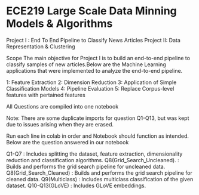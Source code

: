 # ECE219 Large Scale Data Minning Models & Algorithms 

Project I : End To End Pipeline to Classify News Articles 
Project II: Data Representation & Clustering 

Scope
The main objective for Project I is to build an end-to-end pipeline to classify samples of new articles.Below are the Machine Learning applications that were implemented to analyze the end-to-end pipeline. 

1: Feature Extraction
2: Dimension Reduction
3: Application of Simple Classification Models 
4: Pipeline Evaluation 
5: Replace Corpus-level features with pertained features


All Questions are compiled into one notebook 

Note: There are some duplicate imports for question Q1-Q13, but was kept due to issues arising when they are erased. 

Run each line in colab in order and Notebook should function as intended.  
Below are the question answered in our notebook

Q1-Q7 : Includes splitting the dataset, feature extraction, dimensionality reduction and classification algorithms.
Q8(Grid_Search_Uncleaned). : Builds and performs the grid search pipeline for uncleaned data.
Q8(Grid_Search_Cleaned) : Builds and performs the grid search pipeline for cleaned data.
Q9(Multiclass) : Includes multiclass classification of the given dataset.
Q10-Q13(GLoVE) : Includes GLoVE embeddings.
